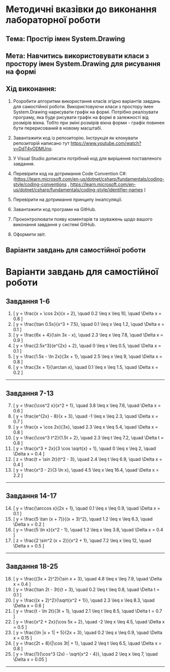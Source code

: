 # Методичні вказівки до виконання лабораторної роботи
## Тема: Простір імен System.Drawing
## Мета: Навчитись використовувати класи з простору імен System.Drawing для рисування на формі

## Хід виконання:
1.	Розробити алгоритми використання класів згідно варіантів завдань для самостійної роботи.
Використовуючи класи з простору імен System.Drawing нарисувати графік на формі.
Потрібно реалізувати програму, яка буде рисувати графік на формі в залежності від розмірів вікна. Тобто при зміні розмірів вікна форми - графік повинен бути перерисований в новому масштабі. 

3.	Завантажити код із репозиторію. Інструкція як клонувати репозиторій написано тут https://www.youtube.com/watch?v=DdT4yODMUno.
4.	У Visual Studio дописати потрібний код для вирішення поставленого завдання. 
5.	Перевірити код на дотримання Code Convention C#:
 (https://learn.microsoft.com/en-us/dotnet/csharp/fundamentals/coding-style/coding-conventions , https://learn.microsoft.com/en-us/dotnet/csharp/fundamentals/coding-style/identifier-names )
6.	Перевірити на дотримання принципу інкапсуляції.
7.	Завантажити код програми на GitHub.
8.	Проконтролювати появу коментарів та зауважень щодо вашого виконання завдання у системі GitHub.
9.	Оформити звіт.

   
## Варіанти завдань для самостійної роботи

# Варіанти завдань для самостійної роботи

## Завдання 1-6
1. \[
   y = \frac{x + \cos 2x}{x + 2}, \quad 0.2 \leq x \leq 10, \quad \Delta x = 0.8
   \]
2. \[
   y = \frac{\tan 0.5x}{x^3 + 7.5}, \quad 0.1 \leq x \leq 1.2, \quad \Delta x = 0.1
   \]
3. \[
   y = \frac{6x + 4}{\sin 3x - x}, \quad 2.3 \leq x \leq 7.8, \quad \Delta x = 0.9
   \]
4. \[
   y = \frac{2.5x^3}{e^{2x} + 2}, \quad 0 \leq x \leq 0.5, \quad \Delta x = 0.1
   \]
5. \[
   y = \frac{1.5x - \ln 2x}{3x + 1}, \quad 2.5 \leq x \leq 9, \quad \Delta x = 0.8
   \]
6. \[
   y = \frac{3x + 1}{\arctan x}, \quad 0.1 \leq x \leq 1.5, \quad \Delta x = 0.2
   \]

---

## Завдання 7-13
7. \[
   y = \frac{\cos^2 x}{x^2 + 1}, \quad 3.8 \leq x \leq 7.6, \quad \Delta x = 0.6
   \]
8. \[
   y = \frac{e^{2x} - 8}{x + 3}, \quad -1 \leq x \leq 2.3, \quad \Delta x = 0.7
   \]
9. \[
   y = \frac{x + \cos 2x}{3x}, \quad 2.3 \leq x \leq 5.4, \quad \Delta x = 0.8
   \]
10. \[
    y = \frac{\cos^3 t^2}{1.5t + 2}, \quad 2.3 \leq t \leq 7.2, \quad \Delta t = 0.8
    \]
11. \[
    y = \frac{x^3 + 2x}{3 \cos \sqrt{x} + 1}, \quad 0 \leq x \leq 2, \quad \Delta x = 0.4
    \]
12. \[
    z = \frac{t + \sin 2t}{t^2 - 3}, \quad 2.4 \leq t \leq 6.9, \quad \Delta x = 0.4
    \]
13. \[
    y = \frac{x^3 - 2}{3 \ln x}, \quad 4.5 \leq x \leq 16.4, \quad \Delta x = 2.2
    \]

---

## Завдання 14-17
14. \[
    y = \frac{\arccos x}{2x + 1}, \quad 0.1 \leq x \leq 0.9, \quad \Delta x = 0.1
    \]
15. \[
    y = \frac{5 \tan (x + 7)}{(x + 3)^2}, \quad 1.2 \leq x \leq 6.3, \quad \Delta x = 0.2
    \]
16. \[
    y = \frac{5 \ln x}{x^2 - 1}, \quad 1.2 \leq x \leq 3.8, \quad \Delta x = 0.4
    \]
17. \[
    z = \frac{2 \sin^2 (x + 2)}{x^2 + 1}, \quad 7.2 \leq x \leq 12, \quad \Delta x = 0.5
    \]

---

## Завдання 18-25
18. \[
    y = \frac{(3x + 2)^2}{\sin x + 3}, \quad 4.8 \leq x \leq 7.9, \quad \Delta x = 0.4
    \]
19. \[
    y = \frac{\tan 2t - 3t}{t + 3}, \quad 0.2 \leq t \leq 0.8, \quad \Delta t = 0.1
    \]
20. \[
    y = \frac{(x + 2)^2}{\sqrt{x^2 + 1}}, \quad 2.3 \leq x \leq 8.3, \quad \Delta x = 0.6
    \]
21. \[
    y = \frac{t - \ln 2t}{3t + 1}, \quad 2.1 \leq t \leq 8.5, \quad \Delta t = 0.7
    \]
22. \[
    y = \frac{x^2 + 2x}{\cos 5x + 2}, \quad -2 \leq x \leq 4.5, \quad \Delta x = 0.5
    \]
23. \[
    y = \frac{\ln |x + 1| + 5}{2x + 3}, \quad 0.2 \leq x \leq 0.9, \quad \Delta x = 0.15
    \]
24. \[
    y = \frac{2t + 8}{|\cos 3t| + 1}, \quad 2 \leq t \leq 6.5, \quad \Delta x = 0.8
    \]
25. \[
    y = \frac{1}{\cos^3 (2x) - \sqrt{x^2 - 4}}, \quad 2 \leq x \leq 7, \quad \Delta x = 0.05
    \]

---


